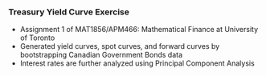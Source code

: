 ### Treasury Yield Curve Exercise
* Assignment 1 of MAT1856/APM466: Mathematical Finance at University of Toronto
* Generated yield curves, spot curves, and forward curves by bootstrapping Canadian Government Bonds data
* Interest rates are further analyzed using Principal Component Analysis
